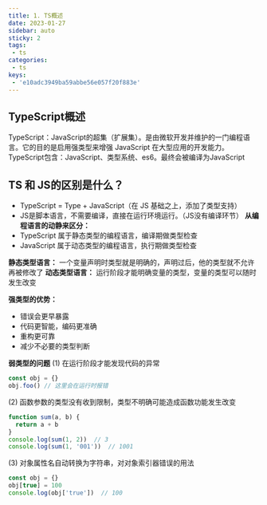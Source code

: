 ```yaml
---
title: 1. TS概述
date: 2023-01-27
sidebar: auto
sticky: 2
tags:
 - ts
categories:
 - ts
keys:
 - 'e10adc3949ba59abbe56e057f20f883e'
---
```


## TypeScript概述
TypeScript：JavaScript的超集（扩展集）。是由微软开发并维护的一门编程语言。它的目的是启用强类型来增强 JavaScript 在大型应用的开发能力。 <br />
TypeScript包含：JavaScript、类型系统、es6。最终会被编译为JavaScript

## TS 和 JS的区别是什么？
- TypeScript = Type + JavaScript（在 JS 基础之上，添加了类型支持）
- JS是脚本语言，不需要编译，直接在运行环境运行。（JS没有编译环节）
**从编程语言的动静来区分：**
- TypeScript 属于静态类型的编程语言，编译期做类型检查
- JavaScript 属于动态类型的编程语言，执行期做类型检查

**静态类型语言：** 一个变量声明时类型就是明确的，声明过后，他的类型就不允许再被修改了
**动态类型语言：** 运行阶段才能明确变量的类型，变量的类型可以随时发生改变

**强类型的优势：** 
- 错误会更早暴露
- 代码更智能，编码更准确
- 重构更可靠
- 减少不必要的类型判断

**弱类型的问题**
(1) 在运行阶段才能发现代码的异常
```js
const obj = {}
obj.foo() // 这里会在运行时报错
```

(2) 函数参数的类型没有收到限制，类型不明确可能造成函数功能发生改变
```js
function sum(a, b) {
  return a + b
}
console.log(sum(1, 2))  // 3
console.log(sum(1, '001'))  // 1001
```

(3) 对象属性名自动转换为字符串，对对象索引器错误的用法
```js
const obj = {}
obj[true] = 100
console.log(obj['true'])  // 100
```

